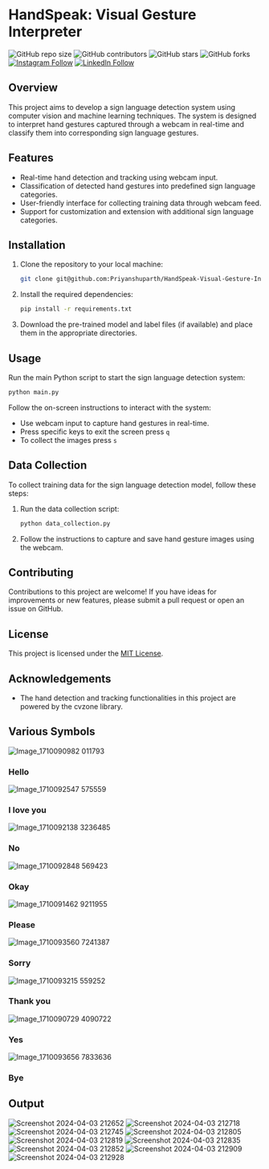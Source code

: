 # HandSpeak: Visual Gesture Interpreter

![GitHub repo size](https://img.shields.io/github/repo-size/Priyanshuparth/HandSpeak-Visual-Gesture-Interpreter)
![GitHub contributors](https://img.shields.io/github/contributors/Priyanshuparth/HandSpeak-Visual-Gesture-Interpreter)
![GitHub stars](https://img.shields.io/github/stars/Priyanshuparth/HandSpeak-Visual-Gesture-Interpreter?style=social)
![GitHub forks](https://img.shields.io/github/forks/Priyanshuparth/HandSpeak-Visual-Gesture-Interpreter?style=social)
[![Instagram Follow](https://img.shields.io/badge/Instagram-%23E4405F.svg?logo=Instagram&logoColor=white)](https://instagram.com/priyanshuparth) 
[![LinkedIn Follow](https://img.shields.io/badge/LinkedIn-%230077B5.svg?logo=linkedin&logoColor=white)](https://linkedin.com/in/priyanshuparth) 

## Overview
This project aims to develop a sign language detection system using computer vision and machine learning techniques. The system is designed to interpret hand gestures captured through a webcam in real-time and classify them into corresponding sign language gestures.

## Features
- Real-time hand detection and tracking using webcam input.
- Classification of detected hand gestures into predefined sign language categories.
- User-friendly interface for collecting training data through webcam feed.
- Support for customization and extension with additional sign language categories.

## Installation
1. Clone the repository to your local machine:
   ```bash
   git clone git@github.com:Priyanshuparth/HandSpeak-Visual-Gesture-Interpreter.git
   ```
2. Install the required dependencies:
   ```bash
   pip install -r requirements.txt
   ```
3. Download the pre-trained model and label files (if available) and place them in the appropriate directories.

## Usage
Run the main Python script to start the sign language detection system:
   ```bash
   python main.py
   ```
Follow the on-screen instructions to interact with the system:
- Use webcam input to capture hand gestures in real-time.
- Press specific keys to exit the screen press <code>q</code>
- To collect the images press <code>s</code>

## Data Collection
To collect training data for the sign language detection model, follow these steps:
1. Run the data collection script:
   ```bash
   python data_collection.py
   ```
2. Follow the instructions to capture and save hand gesture images using the webcam.

## Contributing
Contributions to this project are welcome! If you have ideas for improvements or new features, please submit a pull request or open an issue on GitHub.

## License
This project is licensed under the [MIT License](LICENSE).

## Acknowledgements
- The hand detection and tracking functionalities in this project are powered by the cvzone library.

## Various Symbols

![Image_1710090982 011793](https://github.com/Priyanshuparth/Sign-Language-detection/assets/73892924/b45e5f0b-661f-40d7-9241-3af7c5312b91) <h3> Hello </h3>
![Image_1710092547 575559](https://github.com/Priyanshuparth/Sign-Language-detection/assets/73892924/b00444c1-d07f-4c00-a540-70f41a3cb71f) <h3> I love you </h3>
![Image_1710092138 3236485](https://github.com/Priyanshuparth/Sign-Language-detection/assets/73892924/738a3111-2423-422e-a634-34cf97863328)  <h3> No </h3>
![Image_1710092848 569423](https://github.com/Priyanshuparth/Sign-Language-detection/assets/73892924/abe9ca6b-b1d8-446d-bd69-2ce4553a9c68)  <h3> Okay </h3>
![Image_1710091462 9211955](https://github.com/Priyanshuparth/Sign-Language-detection/assets/73892924/ad533438-4962-4af6-ab8c-a6dd357868fa)  <h3> Please </h3>
![Image_1710093560 7241387](https://github.com/Priyanshuparth/Sign-Language-detection/assets/73892924/a7d1997a-5508-422f-a915-0bd15b49fe87)  <h3> Sorry </h3>
![Image_1710093215 559252](https://github.com/Priyanshuparth/Sign-Language-detection/assets/73892924/4f516f2d-4329-434a-ae6f-463ac3713195)  <h3> Thank you </h3>
![Image_1710090729 4090722](https://github.com/Priyanshuparth/Sign-Language-detection/assets/73892924/a5d8b077-121e-476a-9655-c4f2e2af941a)  <h3> Yes </h3>
![Image_1710093656 7833636](https://github.com/Priyanshuparth/Sign-Language-detection/assets/73892924/a28613f3-3d0e-491d-9535-11f023b680e1) <h3> Bye </h3>

## Output 

![Screenshot 2024-04-03 212652](https://github.com/Priyanshuparth/Sign-Language-detection/assets/73892924/da758636-9e44-4bb6-8680-661415318ca3)
![Screenshot 2024-04-03 212718](https://github.com/Priyanshuparth/Sign-Language-detection/assets/73892924/c43ca35a-c90b-409f-9384-388e2b40602e)
![Screenshot 2024-04-03 212745](https://github.com/Priyanshuparth/Sign-Language-detection/assets/73892924/3b276b73-b231-49d0-a01e-22136cb7120c)
![Screenshot 2024-04-03 212805](https://github.com/Priyanshuparth/Sign-Language-detection/assets/73892924/20f428cb-b9be-4932-86d2-7b88f3e9cbcc)
![Screenshot 2024-04-03 212819](https://github.com/Priyanshuparth/Sign-Language-detection/assets/73892924/6673609e-924b-4a69-980f-48c7d946bb36)
![Screenshot 2024-04-03 212835](https://github.com/Priyanshuparth/Sign-Language-detection/assets/73892924/1cc7aebb-aa97-4a72-bd43-5e8e672f6681)
![Screenshot 2024-04-03 212852](https://github.com/Priyanshuparth/Sign-Language-detection/assets/73892924/82855215-0c64-4b8a-9b04-f759ab7d097c)
![Screenshot 2024-04-03 212909](https://github.com/Priyanshuparth/Sign-Language-detection/assets/73892924/75adba90-1f42-4f88-ad0a-ceb5c6929dd5)
![Screenshot 2024-04-03 212928](https://github.com/Priyanshuparth/Sign-Language-detection/assets/73892924/ccb5479d-e16b-4e4e-aeb7-e2f874901af4)
